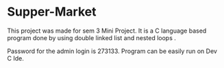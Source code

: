 # Supper-Market
This project was made for sem 3 Mini Project.
It is a C language based program done by using double linked list and nested loops .

Password for the admin login is 273133.
Program can be easily run on Dev C Ide.


